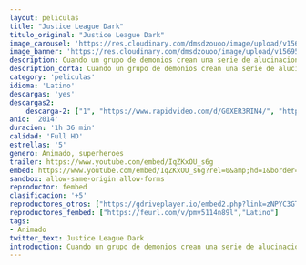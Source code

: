 ```yaml
---
layout: peliculas
title: "Justice League Dark"
titulo_original: "Justice League Dark" 
image_carousel: 'https://res.cloudinary.com/dmsdzouoo/image/upload/v1569559248/justice-league-dark-min_vx4dc4.jpg'
image_banner: 'https://res.cloudinary.com/dmsdzouoo/image/upload/v1569559248/medium-athah-220-gsm-paper-wall-poster-13-19-inches-justice-original-imaf9ushyg4vy2pz-min_ro5lvh.jpg'
description: Cuando un grupo de demonios crean una serie de alucinaciones entre la población que les lleva a cometer crímenes violentos, Batman y el resto de la Liga de la Justicia se ve en la necesidad de formar un nuevo grupo de superhéroes con capacidades mágicas, liderado por Constantine, para salvar a la humanidad.
description_corta: Cuando un grupo de demonios crean una serie de alucinaciones entre la población que les lleva a cometer crímenes violentos, Batman y el resto de la Liga de la Justicia se ve en la necesidad de formar un nuevo grupo de superhéroes con capacidades mágicas, liderado por Constantine, para salvar a la humanidad.
category: 'peliculas'
idioma: 'Latino'
descargas: 'yes'
descargas2:
    descarga-2: ["1", "https://www.rapidvideo.com/d/G0XER3RIN4/", "https://www.google.com/s2/favicons?domain=www.rapidvideo.com","RapidVideo","https://res.cloudinary.com/imbriitneysam/image/upload/v1541473684/mexico.png", "Latino", "Full HD"]
anio: '2014'
duracion: '1h 36 min'
calidad: 'Full HD'
estrellas: '5'
genero: Animado, superheroes
trailer: https://www.youtube.com/embed/IqZKxOU_s6g
embed: https://www.youtube.com/embed/IqZKxOU_s6g?rel=0&amp;hd=1&border=0&wmode=opaque&enablejsapi=1&modestbranding=1&controls=1&showinfo=1
sandbox: allow-same-origin allow-forms
reproductor: fembed
clasificacion: '+5'
reproductores_otros: ["https://gdriveplayer.io/embed2.php?link=zNPYC3GT6%252BnAqqo1WMZesgFx2Yr2onBimzrvMbuXB%252BKMGn6b%252FnMzKzBo%252BhDgDzTOrT9Tf1av61uWw9AMXPh1deYmkhUu2FbUUMyKCpL9Fr0f3OruizVM4N4Ig8PpJXVTYOpDlEpQejmhM5ONtunJZna8NdqouiNdVPwdT5Yer%252F49hXMvqekfnlB%252BWL58Q6oE1d8gs%252F0YWKBaUZMwUbscxj","Latino","https://www.zembed.to/public/dist/asteroid.html?id=89530e1683ace15fa86d68aadbce2419&title=Justice%20League%20Dark","Latino","https://movcloud.net/embed/bq-Rrl_7vIUQ","Latino","https://mstream.press/pii79qtjj6e8","Latino"]
reproductores_fembed: ["https://feurl.com/v/pmv5114n89l","Latino"]
tags:
- Animado
twitter_text: Justice League Dark
introduction: Cuando un grupo de demonios crean una serie de alucinaciones entre la población que les lleva a cometer crímenes violentos, Batman y el resto de la Liga de la Justicia se ve en la necesidad de formar un nuevo grupo de superhéroes con capacidades mágicas, liderado por Constantine, para salvar a la humanidad.
---
```












